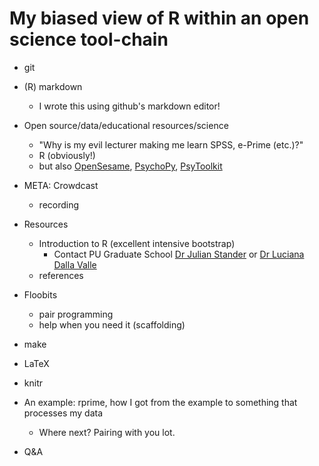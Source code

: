 # My biased view of R within an open science tool-chain

* git
* (R) markdown
  * I wrote this using github's markdown editor!
* Open source/data/educational resources/science
  * "Why is my evil lecturer making me learn SPSS, e-Prime (etc.)?"
  * R (obviously!)
  * but also [OpenSesame](http://osdoc.cogsci.nl/), [PsychoPy](http://www.psychopy.org/), [PsyToolkit](http://www.psytoolkit.org/)
* META: Crowdcast
  * recording
* Resources
  * Introduction to R (excellent intensive bootstrap)
    * Contact PU Graduate School [Dr Julian Stander](https://www.plymouth.ac.uk/staff/julian-stander) or [Dr Luciana Dalla Valle](https://www.plymouth.ac.uk/staff/luciana-dalla-valle)
  * references
* Floobits
  * pair programming
  * help when you need it (scaffolding)
* make
* LaTeX
* knitr


* An example: rprime, how I got from the example to something that processes my data
  * Where next?  Pairing with you lot.

* Q&A
